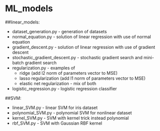 # ML_models
##linear_models:

- dataset_generation.py - generation of datasets
- normal_equation.py - solution of linear regression with use of normal equation
- gradient_descent.py - solution of linear regression with use of gradient descent
- stochastic_gradient_descent.py - stochastic gradient search and mini-batch gradient search
- regularization.py - examples of 
    - ridge (add l2 norm of parameters vector to MSE)
    - lasso regularization (add l1 norm of parameters vector to MSE)
    - elastic net regularization - mix of both
- logistic_regression.py - logistic regression classifier

##SVM:
- linear_SVM.py - linear SVM for iris dataset
- polynomial_SVM.py - polynomial SVM for nonlinear dataset
- kernel_SVM.py - SVM with kernel trick instead polynomial
- rbf_SVM.py - SVM with Gaussian RBF kernel